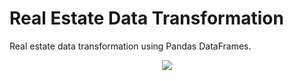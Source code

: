 # Real Estate Data Transformation

Real estate data transformation using Pandas DataFrames.

<p align="center">
<img src="https://www.cdn.geeksforgeeks.org/wp-content/uploads/creating_dataframe1.png">
</p>
